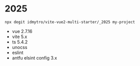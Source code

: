 # 2025

```
npx degit idmytro/vite-vue2-multi-starter/_2025 my-project

```

- vue 2.7.16
- vite 5.x
- ts 5.4.2
- unocss
- eslint
- antfu elsint config 3.x
